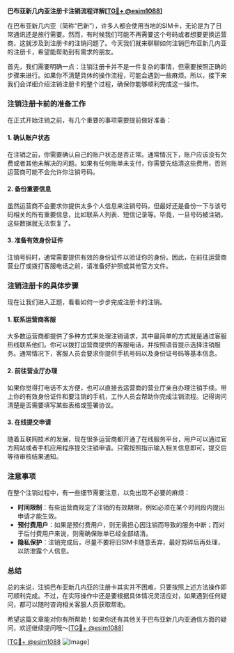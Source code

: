 **巴布亚新几内亚注册卡注销流程详解[[TG💪+ @esim1088](https://t.me/s/esim1088)]**

在巴布亚新几内亚（简称“巴新”），许多人都会使用当地的SIM卡，无论是为了日常通讯还是旅行需要。然而，有时候我们可能不再需要这个号码或者想要更换运营商，这就涉及到注册卡的注销问题了。今天我们就来聊聊如何注销巴布亚新几内亚的注册卡，希望能帮助到有需求的朋友。

首先，我们需要明确一点：注销注册卡并不是一件复杂的事情，但需要按照正确的步骤来进行。如果你不清楚具体的操作流程，可能会遇到一些麻烦。所以，接下来我们会详细介绍注销注册卡的整个过程，确保你能够顺利完成这一操作。

### 注销注册卡前的准备工作

在正式开始注销之前，有几个重要的事项需要提前做好准备：

#### 1. 确认账户状态
在注销之前，你需要确认自己的账户状态是否正常。通常情况下，账户应该没有欠费或者其他未解决的问题。如果有任何账单未支付，你需要先结清这些费用，否则运营商可能不会允许你注销号码。

#### 2. 备份重要信息
虽然运营商不会要求你提供太多个人信息来注销号码，但最好还是备份一下与该号码相关的所有重要信息，比如联系人列表、短信记录等。毕竟，一旦号码被注销，这些数据就无法恢复了。

#### 3. 准备有效身份证件
注销号码时，通常需要提供有效的身份证件以验证你的身份。因此，在前往运营商营业厅或拨打客服电话之前，请准备好护照或其他官方文件。

### 注销注册卡的具体步骤

现在让我们进入正题，看看如何一步步完成注册卡的注销。

#### 1. 联系运营商客服
大多数运营商都提供了多种方式来处理注销请求，其中最简单的方式就是通过客服热线联系他们。你可以拨打运营商提供的客服电话，并按照语音提示选择注销服务。通常情况下，客服人员会要求你提供手机号码以及身份证号码等基本信息。

#### 2. 前往营业厅办理
如果你觉得打电话不太方便，也可以直接去运营商的营业厅亲自办理注销手续。带上你的有效身份证件和要注销的手机，工作人员会帮助你完成注销流程。记得询问清楚是否需要填写某些表格或签署协议。

#### 3. 在线提交申请
随着互联网技术的发展，现在很多运营商都开通了在线服务平台，用户可以通过官方网站或者手机应用程序提交注销申请。只需按照指示输入相关信息即可，提交后等待审核结果通知。

### 注意事项

在整个注销过程中，有一些细节需要注意，以免出现不必要的麻烦：

- **时间限制**：有些运营商规定了注销的有效期限，例如必须在某个时间段内提出申请才能生效。
- **预付费用户**：如果是预付费用户，则无需担心因注销而导致的服务中断；而对于后付费用户来说，则需确保账单已经全部结清。
- **隐私保护**：注销完成后，尽量不要将旧SIM卡随意丢弃，最好剪碎后再处理，以防泄露个人信息。

### 总结

总的来说，注销巴布亚新几内亚的注册卡其实并不困难，只要按照上述方法操作即可顺利完成。不过，在实际操作中还是要根据具体情况灵活应对，如果遇到任何疑问，都可以随时咨询相关客服人员获取帮助。

希望这篇文章能对你有所帮助！如果你还有其他关于巴布亚新几内亚通信方面的疑问，欢迎继续提问哦～[[TG💪+ @esim1088](https://t.me/s/esim1088)] 

[[TG💪+ @esim1088](https://t.me/s/esim1088) ![Image](https://i.postimg.cc/4NQfJmqS/Snipaste-2025-05-13-00-14-12.png)]